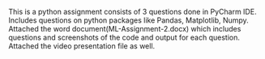 This is a python assignment consists of 3 questions done in PyCharm IDE. Includes questions on python packages like Pandas, Matplotlib, Numpy. Attached the word document(ML-Assignment-2.docx) which includes questions and screenshots of the code and output for each question. Attached the video presentation file as well.
